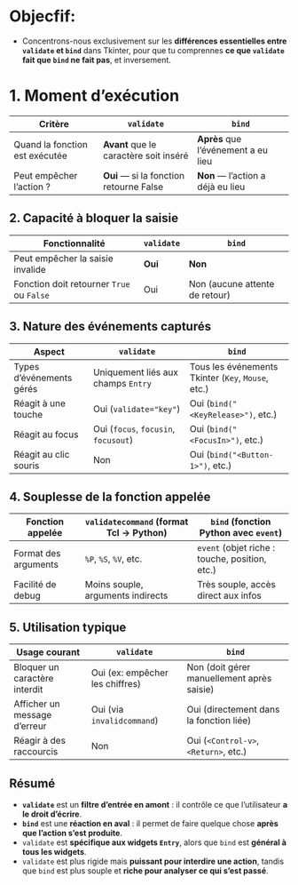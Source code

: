 # Objecfif: 

- Concentrons-nous exclusivement sur les **différences essentielles entre `validate` et `bind`** dans Tkinter, pour que tu comprennes **ce que `validate` fait que `bind` ne fait pas**, et inversement.



# 1. **Moment d’exécution**

| Critère                        | `validate`                              | `bind`                              |
| ------------------------------ | --------------------------------------- | ----------------------------------- |
| Quand la fonction est exécutée | **Avant** que le caractère soit inséré  | **Après** que l’événement a eu lieu |
| Peut empêcher l’action ?       | **Oui** — si la fonction retourne False | **Non** — l’action a déjà eu lieu   |



## 2. **Capacité à bloquer la saisie**

| Fonctionnalité                            | `validate` | `bind`                         |
| ----------------------------------------- | ---------- | ------------------------------ |
| Peut empêcher la saisie invalide          | **Oui**    | **Non**                        |
| Fonction doit retourner `True` ou `False` | Oui        | Non (aucune attente de retour) |



## 3. **Nature des événements capturés**

| Aspect                   | `validate`                           | `bind`                                             |
| ------------------------ | ------------------------------------ | -------------------------------------------------- |
| Types d’événements gérés | Uniquement liés aux champs `Entry`   | Tous les événements Tkinter (`Key`, `Mouse`, etc.) |
| Réagit à une touche      | Oui (`validate="key"`)               | Oui (`bind("<KeyRelease>")`, etc.)                 |
| Réagit au focus          | Oui (`focus`, `focusin`, `focusout`) | Oui (`bind("<FocusIn>")`, etc.)                    |
| Réagit au clic souris    | Non                                  | Oui (`bind("<Button-1>")`, etc.)                   |



## 4. **Souplesse de la fonction appelée**

| Fonction appelée     | `validatecommand` (format Tcl → Python) | `bind` (fonction Python avec `event`)          |
| -------------------- | --------------------------------------- | ---------------------------------------------- |
| Format des arguments | `%P`, `%S`, `%V`, etc.                  | `event` (objet riche : touche, position, etc.) |
| Facilité de debug    | Moins souple, arguments indirects       | Très souple, accès direct aux infos            |



## 5. **Utilisation typique**

| Usage courant                 | `validate`                      | `bind`                                     |
| ----------------------------- | ------------------------------- | ------------------------------------------ |
| Bloquer un caractère interdit | Oui (ex: empêcher les chiffres) | Non (doit gérer manuellement après saisie) |
| Afficher un message d’erreur  | Oui (via `invalidcommand`)      | Oui (directement dans la fonction liée)    |
| Réagir à des raccourcis       | Non                             | Oui (`<Control-v>`, `<Return>`, etc.)      |



## Résumé 

* **`validate`** est un **filtre d’entrée en amont** : il contrôle ce que l’utilisateur **a le droit d’écrire**.
* **`bind`** est une **réaction en aval** : il permet de faire quelque chose **après que l’action s’est produite**.
* `validate` est **spécifique aux widgets `Entry`**, alors que `bind` est **général à tous les widgets**.
* `validate` est plus rigide mais **puissant pour interdire une action**, tandis que `bind` est plus souple et **riche pour analyser ce qui s’est passé**.

